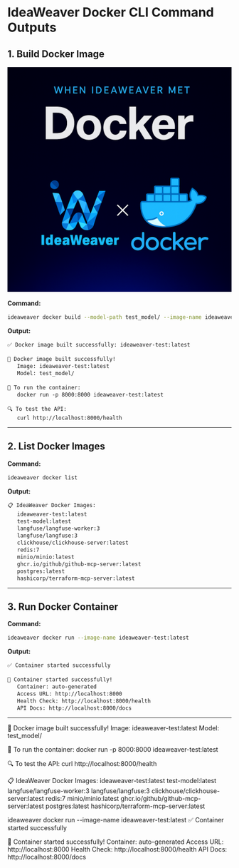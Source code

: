 # IdeaWeaver Docker CLI Command Outputs

## 1. Build Docker Image

![Docker](images/ideaweaver-docker.png)

**Command:**
```sh
ideaweaver docker build --model-path test_model/ --image-name ideaweaver-test:latest
```

**Output:**
```
✅ Docker image built successfully: ideaweaver-test:latest

🎉 Docker image built successfully!
   Image: ideaweaver-test:latest
   Model: test_model/

🚀 To run the container:
   docker run -p 8000:8000 ideaweaver-test:latest

🔍 To test the API:
   curl http://localhost:8000/health
```

---

## 2. List Docker Images

**Command:**
```sh
ideaweaver docker list
```

**Output:**
```
📋 IdeaWeaver Docker Images:
   ideaweaver-test:latest
   test-model:latest
   langfuse/langfuse-worker:3
   langfuse/langfuse:3
   clickhouse/clickhouse-server:latest
   redis:7
   minio/minio:latest
   ghcr.io/github/github-mcp-server:latest
   postgres:latest
   hashicorp/terraform-mcp-server:latest
```

---

## 3. Run Docker Container

**Command:**
```sh
ideaweaver docker run --image-name ideaweaver-test:latest
```

**Output:**
```
✅ Container started successfully

🎉 Container started successfully!
   Container: auto-generated
   Access URL: http://localhost:8000
   Health Check: http://localhost:8000/health
   API Docs: http://localhost:8000/docs
```

---

🎉 Docker image built successfully!
   Image: ideaweaver-test:latest
   Model: test_model/

🚀 To run the container:
   docker run -p 8000:8000 ideaweaver-test:latest

🔍 To test the API:
   curl http://localhost:8000/health

📋 IdeaWeaver Docker Images:
   ideaweaver-test:latest
   test-model:latest
   langfuse/langfuse-worker:3
   langfuse/langfuse:3
   clickhouse/clickhouse-server:latest
   redis:7
   minio/minio:latest
   ghcr.io/github/github-mcp-server:latest
   postgres:latest
   hashicorp/terraform-mcp-server:latest


ideaweaver docker run --image-name ideaweaver-test:latest
✅ Container started successfully

🎉 Container started successfully!
   Container: auto-generated
   Access URL: http://localhost:8000
   Health Check: http://localhost:8000/health
   API Docs: http://localhost:8000/docs